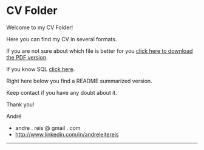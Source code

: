 CV Folder
=========

Welcome to my CV Folder!

Here you can find my CV in several formats.

If you are not sure about which file is better for you [click here to download the PDF version](https://github.com/reis/cv/raw/master/AndreReis_EN.pdf).

If you know SQL [click here](https://github.com/reis/cv/blob/master/cv.sql).

Right here below you find a README summarized version.

Keep contact if you have any doubt about it.

Thank you!

André

 * andre . reis @ gmail . com
 * http://www.linkedin.com/in/andreleitereis


----